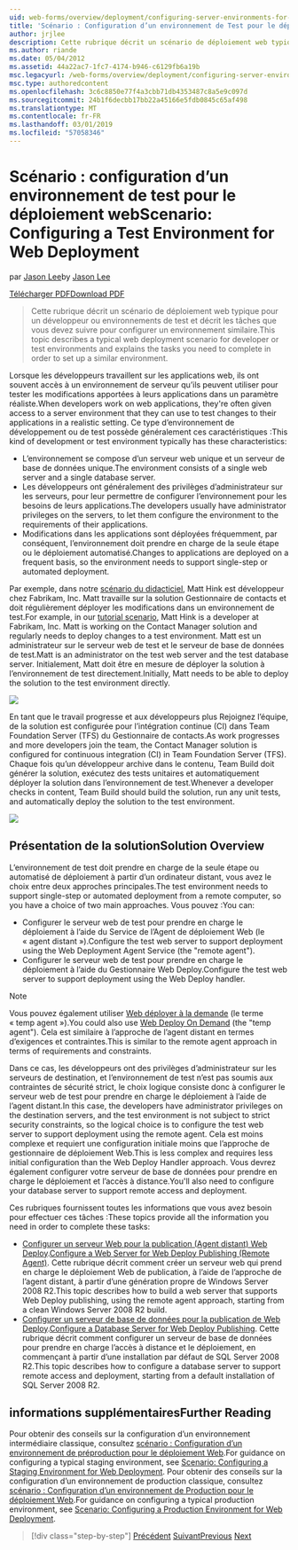 ```yaml
---
uid: web-forms/overview/deployment/configuring-server-environments-for-web-deployment/scenario-configuring-a-test-environment-for-web-deployment
title: 'Scénario : Configuration d’un environnement de Test pour le déploiement Web | Microsoft Docs'
author: jrjlee
description: Cette rubrique décrit un scénario de déploiement web typique pour un développeur ou environnements de test et décrit les tâches que vous devez suivre pour configurer un incident de service...
ms.author: riande
ms.date: 05/04/2012
ms.assetid: 44a22ac7-1fc7-4174-b946-c6129fb6a19b
msc.legacyurl: /web-forms/overview/deployment/configuring-server-environments-for-web-deployment/scenario-configuring-a-test-environment-for-web-deployment
msc.type: authoredcontent
ms.openlocfilehash: 3c6c8850e77f4a3cbb71db4353487c8a5e9c097d
ms.sourcegitcommit: 24b1f6decbb17bb22a45166e5fdb0845c65af498
ms.translationtype: MT
ms.contentlocale: fr-FR
ms.lasthandoff: 03/01/2019
ms.locfileid: "57058346"
---
```

<a name="scenario-configuring-a-test-environment-for-web-deployment"></a><span data-ttu-id="fcb5a-103">Scénario : configuration d’un environnement de test pour le déploiement web</span><span class="sxs-lookup"><span data-stu-id="fcb5a-103">Scenario: Configuring a Test Environment for Web Deployment</span></span>
====================
<span data-ttu-id="fcb5a-104">par [Jason Lee](https://github.com/jrjlee)</span><span class="sxs-lookup"><span data-stu-id="fcb5a-104">by [Jason Lee](https://github.com/jrjlee)</span></span>

[<span data-ttu-id="fcb5a-105">Télécharger PDF</span><span class="sxs-lookup"><span data-stu-id="fcb5a-105">Download PDF</span></span>](https://msdnshared.blob.core.windows.net/media/MSDNBlogsFS/prod.evol.blogs.msdn.com/CommunityServer.Blogs.Components.WeblogFiles/00/00/00/63/56/8130.DeployingWebAppsInEnterpriseScenarios.pdf)

> <span data-ttu-id="fcb5a-106">Cette rubrique décrit un scénario de déploiement web typique pour un développeur ou environnements de test et décrit les tâches que vous devez suivre pour configurer un environnement similaire.</span><span class="sxs-lookup"><span data-stu-id="fcb5a-106">This topic describes a typical web deployment scenario for developer or test environments and explains the tasks you need to complete in order to set up a similar environment.</span></span>


<span data-ttu-id="fcb5a-107">Lorsque les développeurs travaillent sur les applications web, ils ont souvent accès à un environnement de serveur qu’ils peuvent utiliser pour tester les modifications apportées à leurs applications dans un paramètre réaliste.</span><span class="sxs-lookup"><span data-stu-id="fcb5a-107">When developers work on web applications, they're often given access to a server environment that they can use to test changes to their applications in a realistic setting.</span></span> <span data-ttu-id="fcb5a-108">Ce type d’environnement de développement ou de test possède généralement ces caractéristiques :</span><span class="sxs-lookup"><span data-stu-id="fcb5a-108">This kind of development or test environment typically has these characteristics:</span></span>

- <span data-ttu-id="fcb5a-109">L’environnement se compose d’un serveur web unique et un serveur de base de données unique.</span><span class="sxs-lookup"><span data-stu-id="fcb5a-109">The environment consists of a single web server and a single database server.</span></span>
- <span data-ttu-id="fcb5a-110">Les développeurs ont généralement des privilèges d’administrateur sur les serveurs, pour leur permettre de configurer l’environnement pour les besoins de leurs applications.</span><span class="sxs-lookup"><span data-stu-id="fcb5a-110">The developers usually have administrator privileges on the servers, to let them configure the environment to the requirements of their applications.</span></span>
- <span data-ttu-id="fcb5a-111">Modifications dans les applications sont déployées fréquemment, par conséquent, l’environnement doit prendre en charge de la seule étape ou le déploiement automatisé.</span><span class="sxs-lookup"><span data-stu-id="fcb5a-111">Changes to applications are deployed on a frequent basis, so the environment needs to support single-step or automated deployment.</span></span>

<span data-ttu-id="fcb5a-112">Par exemple, dans notre [scénario du didacticiel](../deploying-web-applications-in-enterprise-scenarios/enterprise-web-deployment-scenario-overview.md), Matt Hink est développeur chez Fabrikam, Inc. Matt travaille sur la solution Gestionnaire de contacts et doit régulièrement déployer les modifications dans un environnement de test.</span><span class="sxs-lookup"><span data-stu-id="fcb5a-112">For example, in our [tutorial scenario](../deploying-web-applications-in-enterprise-scenarios/enterprise-web-deployment-scenario-overview.md), Matt Hink is a developer at Fabrikam, Inc. Matt is working on the Contact Manager solution and regularly needs to deploy changes to a test environment.</span></span> <span data-ttu-id="fcb5a-113">Matt est un administrateur sur le serveur web de test et le serveur de base de données de test.</span><span class="sxs-lookup"><span data-stu-id="fcb5a-113">Matt is an administrator on the test web server and the test database server.</span></span> <span data-ttu-id="fcb5a-114">Initialement, Matt doit être en mesure de déployer la solution à l’environnement de test directement.</span><span class="sxs-lookup"><span data-stu-id="fcb5a-114">Initially, Matt needs to be able to deploy the solution to the test environment directly.</span></span>

![](scenario-configuring-a-test-environment-for-web-deployment/_static/image1.png)

<span data-ttu-id="fcb5a-115">En tant que le travail progresse et aux développeurs plus Rejoignez l’équipe, de la solution est configurée pour l’intégration continue (CI) dans Team Foundation Server (TFS) du Gestionnaire de contacts.</span><span class="sxs-lookup"><span data-stu-id="fcb5a-115">As work progresses and more developers join the team, the Contact Manager solution is configured for continuous integration (CI) in Team Foundation Server (TFS).</span></span> <span data-ttu-id="fcb5a-116">Chaque fois qu’un développeur archive dans le contenu, Team Build doit générer la solution, exécutez des tests unitaires et automatiquement déployer la solution dans l’environnement de test.</span><span class="sxs-lookup"><span data-stu-id="fcb5a-116">Whenever a developer checks in content, Team Build should build the solution, run any unit tests, and automatically deploy the solution to the test environment.</span></span>

![](scenario-configuring-a-test-environment-for-web-deployment/_static/image2.png)

## <a name="solution-overview"></a><span data-ttu-id="fcb5a-117">Présentation de la solution</span><span class="sxs-lookup"><span data-stu-id="fcb5a-117">Solution Overview</span></span>

<span data-ttu-id="fcb5a-118">L’environnement de test doit prendre en charge de la seule étape ou automatisé de déploiement à partir d’un ordinateur distant, vous avez le choix entre deux approches principales.</span><span class="sxs-lookup"><span data-stu-id="fcb5a-118">The test environment needs to support single-step or automated deployment from a remote computer, so you have a choice of two main approaches.</span></span> <span data-ttu-id="fcb5a-119">Vous pouvez :</span><span class="sxs-lookup"><span data-stu-id="fcb5a-119">You can:</span></span>

- <span data-ttu-id="fcb5a-120">Configurer le serveur web de test pour prendre en charge le déploiement à l’aide du Service de l’Agent de déploiement Web (le « agent distant »).</span><span class="sxs-lookup"><span data-stu-id="fcb5a-120">Configure the test web server to support deployment using the Web Deployment Agent Service (the "remote agent").</span></span>
- <span data-ttu-id="fcb5a-121">Configurer le serveur web de test pour prendre en charge le déploiement à l’aide du Gestionnaire Web Deploy.</span><span class="sxs-lookup"><span data-stu-id="fcb5a-121">Configure the test web server to support deployment using the Web Deploy handler.</span></span>

> [!NOTE]
> <span data-ttu-id="fcb5a-122">Vous pouvez également utiliser [Web déployer à la demande](https://technet.microsoft.com/library/ee517345(WS.10).aspx) (le terme « temp agent »).</span><span class="sxs-lookup"><span data-stu-id="fcb5a-122">You could also use [Web Deploy On Demand](https://technet.microsoft.com/library/ee517345(WS.10).aspx) (the "temp agent").</span></span> <span data-ttu-id="fcb5a-123">Cela est similaire à l’approche de l’agent distant en termes d’exigences et contraintes.</span><span class="sxs-lookup"><span data-stu-id="fcb5a-123">This is similar to the remote agent approach in terms of requirements and constraints.</span></span>


<span data-ttu-id="fcb5a-124">Dans ce cas, les développeurs ont des privilèges d’administrateur sur les serveurs de destination, et l’environnement de test n’est pas soumis aux contraintes de sécurité strict, le choix logique consiste donc à configurer le serveur web de test pour prendre en charge le déploiement à l’aide de l’agent distant.</span><span class="sxs-lookup"><span data-stu-id="fcb5a-124">In this case, the developers have administrator privileges on the destination servers, and the test environment is not subject to strict security constraints, so the logical choice is to configure the test web server to support deployment using the remote agent.</span></span> <span data-ttu-id="fcb5a-125">Cela est moins complexe et requiert une configuration initiale moins que l’approche de gestionnaire de déploiement Web.</span><span class="sxs-lookup"><span data-stu-id="fcb5a-125">This is less complex and requires less initial configuration than the Web Deploy Handler approach.</span></span> <span data-ttu-id="fcb5a-126">Vous devrez également configurer votre serveur de base de données pour prendre en charge le déploiement et l’accès à distance.</span><span class="sxs-lookup"><span data-stu-id="fcb5a-126">You'll also need to configure your database server to support remote access and deployment.</span></span>

<span data-ttu-id="fcb5a-127">Ces rubriques fournissent toutes les informations que vous avez besoin pour effectuer ces tâches :</span><span class="sxs-lookup"><span data-stu-id="fcb5a-127">These topics provide all the information you need in order to complete these tasks:</span></span>

- <span data-ttu-id="fcb5a-128">[Configurer un serveur Web pour la publication (Agent distant) Web Deploy](configuring-a-web-server-for-web-deploy-publishing-remote-agent.md).</span><span class="sxs-lookup"><span data-stu-id="fcb5a-128">[Configure a Web Server for Web Deploy Publishing (Remote Agent)](configuring-a-web-server-for-web-deploy-publishing-remote-agent.md).</span></span> <span data-ttu-id="fcb5a-129">Cette rubrique décrit comment créer un serveur web qui prend en charge le déploiement Web de publication, à l’aide de l’approche de l’agent distant, à partir d’une génération propre de Windows Server 2008 R2.</span><span class="sxs-lookup"><span data-stu-id="fcb5a-129">This topic describes how to build a web server that supports Web Deploy publishing, using the remote agent approach, starting from a clean Windows Server 2008 R2 build.</span></span>
- <span data-ttu-id="fcb5a-130">[Configurer un serveur de base de données pour la publication de Web Deploy](configuring-a-database-server-for-web-deploy-publishing.md).</span><span class="sxs-lookup"><span data-stu-id="fcb5a-130">[Configure a Database Server for Web Deploy Publishing](configuring-a-database-server-for-web-deploy-publishing.md).</span></span> <span data-ttu-id="fcb5a-131">Cette rubrique décrit comment configurer un serveur de base de données pour prendre en charge l’accès à distance et le déploiement, en commençant à partir d’une installation par défaut de SQL Server 2008 R2.</span><span class="sxs-lookup"><span data-stu-id="fcb5a-131">This topic describes how to configure a database server to support remote access and deployment, starting from a default installation of SQL Server 2008 R2.</span></span>

## <a name="further-reading"></a><span data-ttu-id="fcb5a-132">informations supplémentaires</span><span class="sxs-lookup"><span data-stu-id="fcb5a-132">Further Reading</span></span>

<span data-ttu-id="fcb5a-133">Pour obtenir des conseils sur la configuration d’un environnement intermédiaire classique, consultez [scénario : Configuration d’un environnement de préproduction pour le déploiement Web](scenario-configuring-a-staging-environment-for-web-deployment.md).</span><span class="sxs-lookup"><span data-stu-id="fcb5a-133">For guidance on configuring a typical staging environment, see [Scenario: Configuring a Staging Environment for Web Deployment](scenario-configuring-a-staging-environment-for-web-deployment.md).</span></span> <span data-ttu-id="fcb5a-134">Pour obtenir des conseils sur la configuration d’un environnement de production classique, consultez [scénario : Configuration d’un environnement de Production pour le déploiement Web](scenario-configuring-a-production-environment-for-web-deployment.md).</span><span class="sxs-lookup"><span data-stu-id="fcb5a-134">For guidance on configuring a typical production environment, see [Scenario: Configuring a Production Environment for Web Deployment](scenario-configuring-a-production-environment-for-web-deployment.md).</span></span>

> [!div class="step-by-step"]
> <span data-ttu-id="fcb5a-135">[Précédent](choosing-the-right-approach-to-web-deployment.md)
> [Suivant](scenario-configuring-a-staging-environment-for-web-deployment.md)</span><span class="sxs-lookup"><span data-stu-id="fcb5a-135">[Previous](choosing-the-right-approach-to-web-deployment.md)
[Next](scenario-configuring-a-staging-environment-for-web-deployment.md)</span></span>
